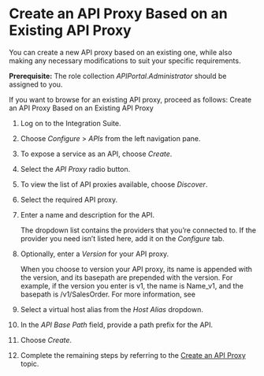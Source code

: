 <!-- loio54831ca856654602887b9eef09cec415 -->

# Create an API Proxy Based on an Existing API Proxy

You can create a new API proxy based on an existing one, while also making any necessary modifications to suit your specific requirements.

**Prerequisite:** The role collection *APIPortal.Administrator* should be assigned to you.

If you want to browse for an existing API proxy, proceed as follows: Create an API Proxy Based on an Existing API Proxy

1.  Log on to the Integration Suite.

2.  Choose *Configure* \> *APIs* from the left navigation pane.

3.  To expose a service as an API, choose *Create*.

4.  Select the *API Proxy* radio button.

5.  To view the list of API proxies available, choose *Discover*.

6.  Select the required API proxy.

7.  Enter a name and description for the API.

    The dropdown list contains the providers that you’re connected to. If the provider you need isn’t listed here, add it on the *Configure* tab.

8.  Optionally, enter a *Version* for your API proxy.

    When you choose to version your API proxy, its name is appended with the version, and its basepath are prepended with the version. For example, if the version you enter is v1, the name is Name\_v1, and the basepath is /v1/SalesOrder. For more information, see

9.  Select a virtual host alias from the *Host Alias* dropdown.

10. In the *API Base Path* field, provide a path prefix for the API.

11. Choose *Create*.

12. Complete the remaining steps by referring to the [Create an API Proxy](create-an-api-proxy-c0842d5.md) topic.



